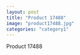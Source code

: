 ```yaml
---
layout: post
title: "Product 17488"
image: "product17488.jpg"
categories: "category1"
---
```

Product 17488
